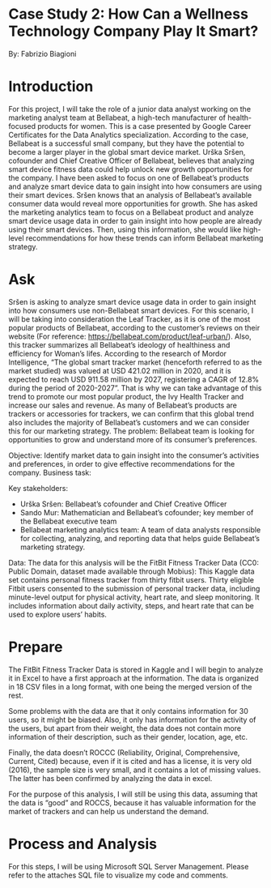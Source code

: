 # Case Study 2: How Can a Wellness Technology Company Play It Smart?
By: Fabrizio Biagioni

# Introduction
For this project, I will take the role of a junior data analyst working on the marketing analyst team at Bellabeat, a high-tech manufacturer of health-focused products for women. This is a case presented by Google Career Certificates for the Data Analytics specialization. 
According to the case, Bellabeat is a successful small company, but they have the potential to become a larger player in the global smart device market. Urška Sršen, cofounder and Chief Creative Officer of Bellabeat, believes that analyzing smart device fitness data could help unlock new growth opportunities for the company. I have been asked to focus on one of Bellabeat’s products and analyze smart device data to gain insight into how consumers are using their smart devices. 
Sršen knows that an analysis of Bellabeat’s available consumer data would reveal more opportunities for growth. She has asked the marketing analytics team to focus on a Bellabeat product and analyze smart device usage data in order to gain insight into how people are already using their smart devices. Then, using this information, she would like high-level recommendations for how these trends can inform Bellabeat marketing strategy.

# Ask 
Sršen is asking to analyze smart device usage data in order to gain insight into how consumers use non-Bellabeat smart devices. For this scenario, I will be taking into consideration the Leaf Tracker, as it is one of the most popular products of Bellabeat, according to the customer’s reviews on their website (For reference: https://bellabeat.com/product/leaf-urban/). Also, this tracker summarizes all Bellabeat’s ideology of healthiness and efficiency for Woman’s lifes.
According to the research of Mordor Intelligence, “The global smart tracker market (henceforth referred to as the market studied) was valued at USD 421.02 million in 2020, and it is expected to reach USD 911.58 million by 2027, registering a CAGR of 12.8% during the period of 2020-2027”. That is why we can take advantage of this trend to promote our most popular product, the Ivy Health Tracker and increase our sales and revenue. As many of Bellabeat’s products are trackers or accessories for trackers, we can confirm that this global trend also includes the majority of Bellabeat’s customers and we can consider this for our marketing strategy.
The problem: Bellabeat team is looking for opportunities to grow and understand more of its consumer’s preferences.

Objective: Identify market data to gain insight into the consumer’s activities and preferences, in order to give effective recommendations for the company.
Business task:

Key stakeholders: 
* Urška Sršen: Bellabeat’s cofounder and Chief Creative Officer
* Sando Mur: Mathematician and Bellabeat’s cofounder; key member of the Bellabeat executive team
* Bellabeat marketing analytics team: A team of data analysts responsible for collecting, analyzing, and reporting data that helps guide Bellabeat’s marketing strategy. 

Data: The data for this analysis will be the FitBit Fitness Tracker Data (CC0: Public Domain, dataset made available through Mobius): This Kaggle data set contains personal fitness tracker from thirty fitbit users. Thirty eligible Fitbit users consented to the submission of personal tracker data, including minute-level output for physical activity, heart rate, and sleep monitoring. It includes information about daily activity, steps, and heart rate that can be used to explore users’ habits.

# Prepare
The FitBit Fitness Tracker Data is stored in Kaggle and I will begin to analyze it in Excel to have a first approach at the information. The data is organized in 18 CSV files in a long format, with one being the merged version of the rest.

Some problems with the data are that it only contains information for 30 users, so it might be biased. Also, it only has information for the activity of the users, but apart from their weight, the data does not contain more information of their description, such as their gender, location, age, etc.

Finally, the data doesn’t ROCCC (Reliability, Original, Comprehensive, Current, Cited) because, even if it is cited and has a license, it is very old (2016), the sample size is very small, and it contains a lot of missing values. The latter has been confirmed by analyzing the data in excel.

For the purpose of this analysis, I will still be using this data, assuming that the data is “good” and ROCCS, because it has valuable information for the market of trackers and can help us understand the demand. 

# Process and Analysis
For this steps, I will be using Microsoft SQL Server Management. Please refer to the attaches SQL file to visualize my code and comments.
